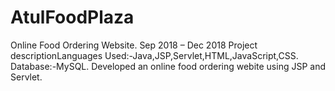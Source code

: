 # AtulFoodPlaza
Online Food Ordering Website. Sep 2018 – Dec 2018 Project descriptionLanguages Used:-Java,JSP,Servlet,HTML,JavaScript,CSS. Database:-MySQL. Developed an online food ordering webite using JSP and Servlet.
